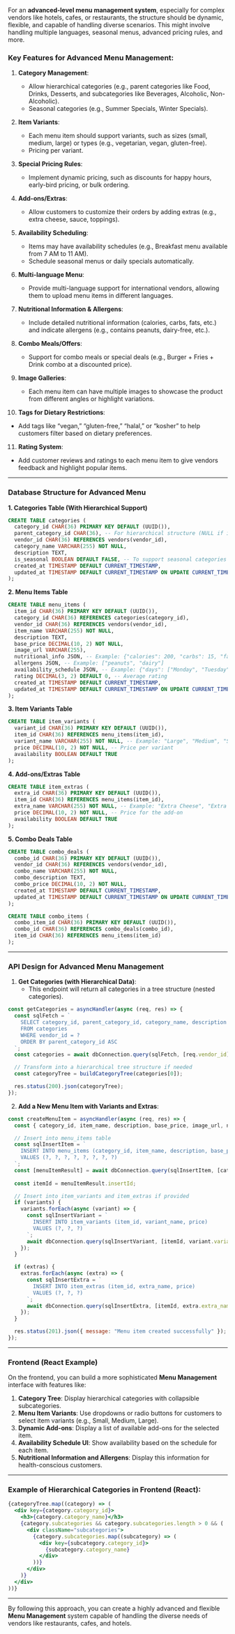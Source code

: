 For an **advanced-level menu management system**, especially for complex vendors like hotels, cafes, or restaurants, the structure should be dynamic, flexible, and capable of handling diverse scenarios. This might involve handling multiple languages, seasonal menus, advanced pricing rules, and more.

### Key Features for Advanced Menu Management:
1. **Category Management**:
   - Allow hierarchical categories (e.g., parent categories like Food, Drinks, Desserts, and subcategories like Beverages, Alcoholic, Non-Alcoholic).
   - Seasonal categories (e.g., Summer Specials, Winter Specials).

2. **Item Variants**:
   - Each menu item should support variants, such as sizes (small, medium, large) or types (e.g., vegetarian, vegan, gluten-free).
   - Pricing per variant.

3. **Special Pricing Rules**:
   - Implement dynamic pricing, such as discounts for happy hours, early-bird pricing, or bulk ordering.

4. **Add-ons/Extras**:
   - Allow customers to customize their orders by adding extras (e.g., extra cheese, sauce, toppings).

5. **Availability Scheduling**:
   - Items may have availability schedules (e.g., Breakfast menu available from 7 AM to 11 AM).
   - Schedule seasonal menus or daily specials automatically.

6. **Multi-language Menu**:
   - Provide multi-language support for international vendors, allowing them to upload menu items in different languages.

7. **Nutritional Information & Allergens**:
   - Include detailed nutritional information (calories, carbs, fats, etc.) and indicate allergens (e.g., contains peanuts, dairy-free, etc.).

8. **Combo Meals/Offers**:
   - Support for combo meals or special deals (e.g., Burger + Fries + Drink combo at a discounted price).

9. **Image Galleries**:
   - Each menu item can have multiple images to showcase the product from different angles or highlight variations.

10. **Tags for Dietary Restrictions**:
   - Add tags like “vegan,” “gluten-free,” “halal,” or “kosher” to help customers filter based on dietary preferences.

11. **Rating System**:
   - Add customer reviews and ratings to each menu item to give vendors feedback and highlight popular items.

---

### Database Structure for Advanced Menu

**1. Categories Table (With Hierarchical Support)**

```sql
CREATE TABLE categories (
  category_id CHAR(36) PRIMARY KEY DEFAULT (UUID()),
  parent_category_id CHAR(36), -- For hierarchical structure (NULL if it's a top-level category)
  vendor_id CHAR(36) REFERENCES vendors(vendor_id),
  category_name VARCHAR(255) NOT NULL,
  description TEXT,
  is_seasonal BOOLEAN DEFAULT FALSE, -- To support seasonal categories
  created_at TIMESTAMP DEFAULT CURRENT_TIMESTAMP,
  updated_at TIMESTAMP DEFAULT CURRENT_TIMESTAMP ON UPDATE CURRENT_TIMESTAMP
);
```

**2. Menu Items Table**

```sql
CREATE TABLE menu_items (
  item_id CHAR(36) PRIMARY KEY DEFAULT (UUID()),
  category_id CHAR(36) REFERENCES categories(category_id),
  vendor_id CHAR(36) REFERENCES vendors(vendor_id),
  item_name VARCHAR(255) NOT NULL,
  description TEXT,
  base_price DECIMAL(10, 2) NOT NULL,
  image_url VARCHAR(255),
  nutritional_info JSON, -- Example: {"calories": 200, "carbs": 15, "fats": 5}
  allergens JSON, -- Example: ["peanuts", "dairy"]
  availability_schedule JSON, -- Example: {"days": ["Monday", "Tuesday"], "start_time": "07:00", "end_time": "11:00"}
  rating DECIMAL(3, 2) DEFAULT 0, -- Average rating
  created_at TIMESTAMP DEFAULT CURRENT_TIMESTAMP,
  updated_at TIMESTAMP DEFAULT CURRENT_TIMESTAMP ON UPDATE CURRENT_TIMESTAMP
);
```

**3. Item Variants Table**

```sql
CREATE TABLE item_variants (
  variant_id CHAR(36) PRIMARY KEY DEFAULT (UUID()),
  item_id CHAR(36) REFERENCES menu_items(item_id),
  variant_name VARCHAR(255) NOT NULL, -- Example: "Large", "Medium", "Small"
  price DECIMAL(10, 2) NOT NULL, -- Price per variant
  availability BOOLEAN DEFAULT TRUE
);
```

**4. Add-ons/Extras Table**

```sql
CREATE TABLE item_extras (
  extra_id CHAR(36) PRIMARY KEY DEFAULT (UUID()),
  item_id CHAR(36) REFERENCES menu_items(item_id),
  extra_name VARCHAR(255) NOT NULL, -- Example: "Extra Cheese", "Extra Sauce"
  price DECIMAL(10, 2) NOT NULL, -- Price for the add-on
  availability BOOLEAN DEFAULT TRUE
);
```

**5. Combo Deals Table**

```sql
CREATE TABLE combo_deals (
  combo_id CHAR(36) PRIMARY KEY DEFAULT (UUID()),
  vendor_id CHAR(36) REFERENCES vendors(vendor_id),
  combo_name VARCHAR(255) NOT NULL,
  combo_description TEXT,
  combo_price DECIMAL(10, 2) NOT NULL,
  created_at TIMESTAMP DEFAULT CURRENT_TIMESTAMP,
  updated_at TIMESTAMP DEFAULT CURRENT_TIMESTAMP ON UPDATE CURRENT_TIMESTAMP
);

CREATE TABLE combo_items (
  combo_item_id CHAR(36) PRIMARY KEY DEFAULT (UUID()),
  combo_id CHAR(36) REFERENCES combo_deals(combo_id),
  item_id CHAR(36) REFERENCES menu_items(item_id)
);
```

---

### API Design for Advanced Menu Management

1. **Get Categories (with Hierarchical Data)**:
   - This endpoint will return all categories in a tree structure (nested categories).

```javascript
const getCategories = asyncHandler(async (req, res) => {
  const sqlFetch = `
    SELECT category_id, parent_category_id, category_name, description 
    FROM categories 
    WHERE vendor_id = ? 
    ORDER BY parent_category_id ASC
  `;
  const categories = await dbConnection.query(sqlFetch, [req.vendor_id]);

  // Transform into a hierarchical tree structure if needed
  const categoryTree = buildCategoryTree(categories[0]);

  res.status(200).json(categoryTree);
});
```

2. **Add a New Menu Item with Variants and Extras**:

```javascript
const createMenuItem = asyncHandler(async (req, res) => {
  const { category_id, item_name, description, base_price, image_url, nutritional_info, allergens, availability_schedule, variants, extras } = req.body;

  // Insert into menu_items table
  const sqlInsertItem = `
    INSERT INTO menu_items (category_id, item_name, description, base_price, image_url, nutritional_info, allergens, availability_schedule)
    VALUES (?, ?, ?, ?, ?, ?, ?, ?)
  `;
  const [menuItemResult] = await dbConnection.query(sqlInsertItem, [category_id, item_name, description, base_price, image_url, nutritional_info, allergens, availability_schedule]);
  
  const itemId = menuItemResult.insertId;

  // Insert into item_variants and item_extras if provided
  if (variants) {
    variants.forEach(async (variant) => {
      const sqlInsertVariant = `
        INSERT INTO item_variants (item_id, variant_name, price)
        VALUES (?, ?, ?)
      `;
      await dbConnection.query(sqlInsertVariant, [itemId, variant.variant_name, variant.price]);
    });
  }

  if (extras) {
    extras.forEach(async (extra) => {
      const sqlInsertExtra = `
        INSERT INTO item_extras (item_id, extra_name, price)
        VALUES (?, ?, ?)
      `;
      await dbConnection.query(sqlInsertExtra, [itemId, extra.extra_name, extra.price]);
    });
  }

  res.status(201).json({ message: "Menu item created successfully" });
});
```

---

### Frontend (React Example)

On the frontend, you can build a more sophisticated **Menu Management** interface with features like:

1. **Category Tree**: Display hierarchical categories with collapsible subcategories.
2. **Menu Item Variants**: Use dropdowns or radio buttons for customers to select item variants (e.g., Small, Medium, Large).
3. **Dynamic Add-ons**: Display a list of available add-ons for the selected item.
4. **Availability Schedule UI**: Show availability based on the schedule for each item.
5. **Nutritional Information and Allergens**: Display this information for health-conscious customers.

---

### Example of Hierarchical Categories in Frontend (React):

```jsx
{categoryTree.map((category) => (
  <div key={category.category_id}>
    <h3>{category.category_name}</h3>
    {category.subcategories && category.subcategories.length > 0 && (
      <div className="subcategories">
        {category.subcategories.map((subcategory) => (
          <div key={subcategory.category_id}>
            {subcategory.category_name}
          </div>
        ))}
      </div>
    )}
  </div>
))}
```

---

By following this approach, you can create a highly advanced and flexible **Menu Management** system capable of handling the diverse needs of vendors like restaurants, cafes, and hotels.